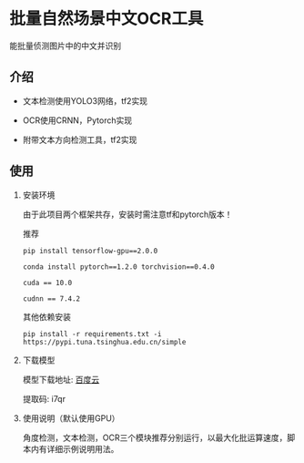 # 批量自然场景中文OCR工具

能批量侦测图片中的中文并识别

## 介绍

* 文本检测使用YOLO3网络，tf2实现

* OCR使用CRNN，Pytorch实现
* 附带文本方向检测工具，tf2实现



## 使用

1. 安装环境

   由于此项目两个框架共存，安装时需注意tf和pytorch版本！

   推荐

   `pip install tensorflow-gpu==2.0.0`

   `conda install pytorch==1.2.0 torchvision==0.4.0`

   `cuda == 10.0`

   `cudnn == 7.4.2`

   其他依赖安装

   `pip install -r requirements.txt -i https://pypi.tuna.tsinghua.edu.cn/simple`

     

2. 下载模型

   模型下载地址:  [百度云](https://pan.baidu.com/s/1rCCVfIXmitX-chrpyxLFQg)

   提取码: i7qr

     

3. 使用说明（默认使用GPU）

   角度检测，文本检测，OCR三个模块推荐分别运行，以最大化批运算速度，脚本内有详细示例说明用法。